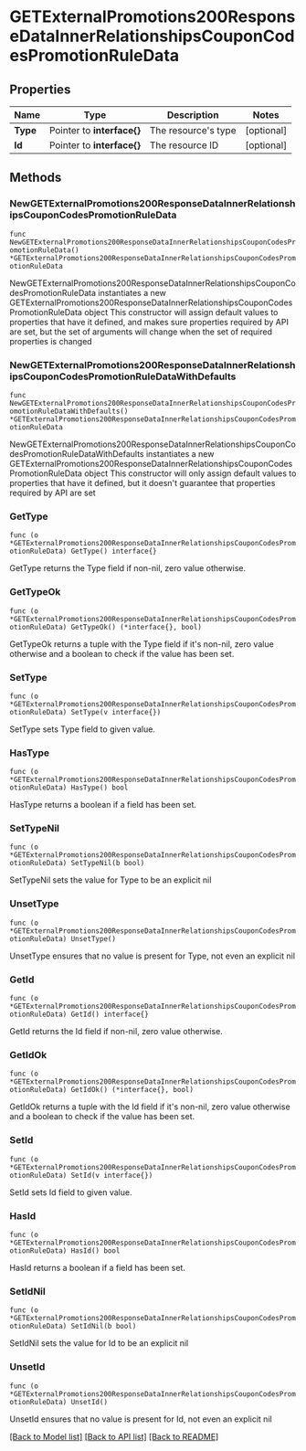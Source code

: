 # GETExternalPromotions200ResponseDataInnerRelationshipsCouponCodesPromotionRuleData

## Properties

Name | Type | Description | Notes
------------ | ------------- | ------------- | -------------
**Type** | Pointer to **interface{}** | The resource&#39;s type | [optional] 
**Id** | Pointer to **interface{}** | The resource ID | [optional] 

## Methods

### NewGETExternalPromotions200ResponseDataInnerRelationshipsCouponCodesPromotionRuleData

`func NewGETExternalPromotions200ResponseDataInnerRelationshipsCouponCodesPromotionRuleData() *GETExternalPromotions200ResponseDataInnerRelationshipsCouponCodesPromotionRuleData`

NewGETExternalPromotions200ResponseDataInnerRelationshipsCouponCodesPromotionRuleData instantiates a new GETExternalPromotions200ResponseDataInnerRelationshipsCouponCodesPromotionRuleData object
This constructor will assign default values to properties that have it defined,
and makes sure properties required by API are set, but the set of arguments
will change when the set of required properties is changed

### NewGETExternalPromotions200ResponseDataInnerRelationshipsCouponCodesPromotionRuleDataWithDefaults

`func NewGETExternalPromotions200ResponseDataInnerRelationshipsCouponCodesPromotionRuleDataWithDefaults() *GETExternalPromotions200ResponseDataInnerRelationshipsCouponCodesPromotionRuleData`

NewGETExternalPromotions200ResponseDataInnerRelationshipsCouponCodesPromotionRuleDataWithDefaults instantiates a new GETExternalPromotions200ResponseDataInnerRelationshipsCouponCodesPromotionRuleData object
This constructor will only assign default values to properties that have it defined,
but it doesn't guarantee that properties required by API are set

### GetType

`func (o *GETExternalPromotions200ResponseDataInnerRelationshipsCouponCodesPromotionRuleData) GetType() interface{}`

GetType returns the Type field if non-nil, zero value otherwise.

### GetTypeOk

`func (o *GETExternalPromotions200ResponseDataInnerRelationshipsCouponCodesPromotionRuleData) GetTypeOk() (*interface{}, bool)`

GetTypeOk returns a tuple with the Type field if it's non-nil, zero value otherwise
and a boolean to check if the value has been set.

### SetType

`func (o *GETExternalPromotions200ResponseDataInnerRelationshipsCouponCodesPromotionRuleData) SetType(v interface{})`

SetType sets Type field to given value.

### HasType

`func (o *GETExternalPromotions200ResponseDataInnerRelationshipsCouponCodesPromotionRuleData) HasType() bool`

HasType returns a boolean if a field has been set.

### SetTypeNil

`func (o *GETExternalPromotions200ResponseDataInnerRelationshipsCouponCodesPromotionRuleData) SetTypeNil(b bool)`

 SetTypeNil sets the value for Type to be an explicit nil

### UnsetType
`func (o *GETExternalPromotions200ResponseDataInnerRelationshipsCouponCodesPromotionRuleData) UnsetType()`

UnsetType ensures that no value is present for Type, not even an explicit nil
### GetId

`func (o *GETExternalPromotions200ResponseDataInnerRelationshipsCouponCodesPromotionRuleData) GetId() interface{}`

GetId returns the Id field if non-nil, zero value otherwise.

### GetIdOk

`func (o *GETExternalPromotions200ResponseDataInnerRelationshipsCouponCodesPromotionRuleData) GetIdOk() (*interface{}, bool)`

GetIdOk returns a tuple with the Id field if it's non-nil, zero value otherwise
and a boolean to check if the value has been set.

### SetId

`func (o *GETExternalPromotions200ResponseDataInnerRelationshipsCouponCodesPromotionRuleData) SetId(v interface{})`

SetId sets Id field to given value.

### HasId

`func (o *GETExternalPromotions200ResponseDataInnerRelationshipsCouponCodesPromotionRuleData) HasId() bool`

HasId returns a boolean if a field has been set.

### SetIdNil

`func (o *GETExternalPromotions200ResponseDataInnerRelationshipsCouponCodesPromotionRuleData) SetIdNil(b bool)`

 SetIdNil sets the value for Id to be an explicit nil

### UnsetId
`func (o *GETExternalPromotions200ResponseDataInnerRelationshipsCouponCodesPromotionRuleData) UnsetId()`

UnsetId ensures that no value is present for Id, not even an explicit nil

[[Back to Model list]](../README.md#documentation-for-models) [[Back to API list]](../README.md#documentation-for-api-endpoints) [[Back to README]](../README.md)


